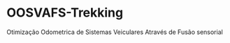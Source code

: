 OOSVAFS-Trekking
================

Otimização Odometrica de Sistemas Veiculares Através de Fusão sensorial
